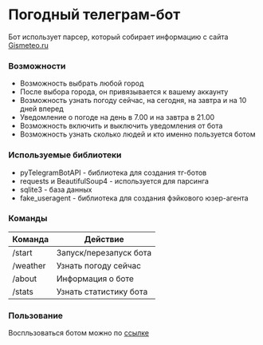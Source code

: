 # Погодный телеграм-бот

Бот использует парсер, который собирает информацию с сайта [Gismeteo.ru](https://www.gismeteo.ru/)

### Возможности
- Возможность выбрать любой город
- После выбора города, он привязывается к вашему аккаунту
- Возможность узнать погоду сейчас, на сегодня, на завтра и на 10 дней вперед
- Уведомление о погоде на день в 7.00 и на завтра в 21.00
- Возможность включить и выключить уведомления от бота
- Возможность узнать сколько людей и кто именно пользуется ботом

### Используемые библиотеки
- pyTelegramBotAPI - библиотека для создания тг-ботов
- requests и BeautifulSoup4 - используется для парсинга
- sqlite3 - база данных
- fake_useragent - библиотека для создания фэйкового юзер-агента

### Команды
| Команда | Действие |
| ------ | ------ |
| /start | Запуск/перезапуск бота
| /weather | Узнать погоду сейчас
| /about | Информация о боте
| /stats | Узнать статистику бота

### Пользование
Воспльзоваться ботом можно по [ссылке](https://t.me/weathersupporttgbot)
